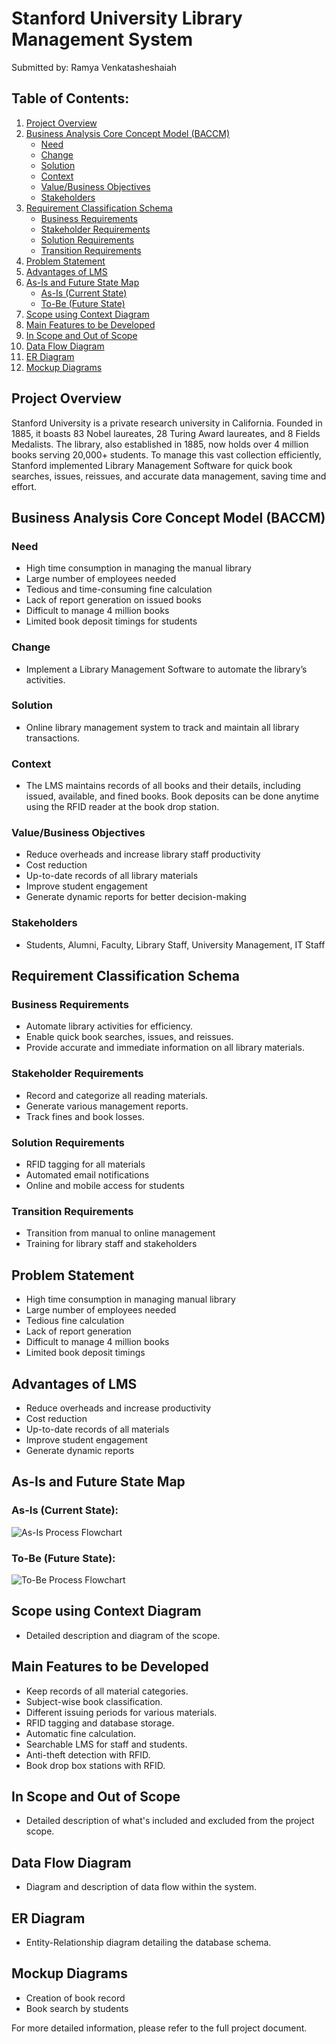 # Stanford University Library Management System

Submitted by:
Ramya Venkatasheshaiah

## Table of Contents:
1. [Project Overview](#project-overview)
2. [Business Analysis Core Concept Model (BACCM)](#business-analysis-core-concept-model-baccm)
   - [Need](#need)
   - [Change](#change)
   - [Solution](#solution)
   - [Context](#context)
   - [Value/Business Objectives](#value-business-objectives)
   - [Stakeholders](#stakeholders)
3. [Requirement Classification Schema](#requirement-classification-schema)
   - [Business Requirements](#business-requirements)
   - [Stakeholder Requirements](#stakeholder-requirements)
   - [Solution Requirements](#solution-requirements)
   - [Transition Requirements](#transition-requirements)
4. [Problem Statement](#problem-statement)
5. [Advantages of LMS](#advantages-of-lms)
6. [As-Is and Future State Map](#as-is-and-future-state-map)
   - [As-Is (Current State)](#as-is-current-state)
   - [To-Be (Future State)](#to-be-future-state)
7. [Scope using Context Diagram](#scope-using-context-diagram)
8. [Main Features to be Developed](#main-features-to-be-developed)
9. [In Scope and Out of Scope](#in-scope-and-out-of-scope)
10. [Data Flow Diagram](#data-flow-diagram)
11. [ER Diagram](#er-diagram)
12. [Mockup Diagrams](#mockup-diagrams)

## Project Overview
Stanford University is a private research university in California. Founded in 1885, it boasts 83 Nobel laureates, 28 Turing Award laureates, and 8 Fields Medalists. The library, also established in 1885, now holds over 4 million books serving 20,000+ students. To manage this vast collection efficiently, Stanford implemented Library Management Software for quick book searches, issues, reissues, and accurate data management, saving time and effort.

## Business Analysis Core Concept Model (BACCM)

### Need
- High time consumption in managing the manual library
- Large number of employees needed
- Tedious and time-consuming fine calculation
- Lack of report generation on issued books
- Difficult to manage 4 million books
- Limited book deposit timings for students

### Change
- Implement a Library Management Software to automate the library’s activities.

### Solution
- Online library management system to track and maintain all library transactions.

### Context
- The LMS maintains records of all books and their details, including issued, available, and fined books. Book deposits can be done anytime using the RFID reader at the book drop station.

### Value/Business Objectives
- Reduce overheads and increase library staff productivity
- Cost reduction
- Up-to-date records of all library materials
- Improve student engagement
- Generate dynamic reports for better decision-making

### Stakeholders
- Students, Alumni, Faculty, Library Staff, University Management, IT Staff

## Requirement Classification Schema

### Business Requirements
- Automate library activities for efficiency.
- Enable quick book searches, issues, and reissues.
- Provide accurate and immediate information on all library materials.

### Stakeholder Requirements
- Record and categorize all reading materials.
- Generate various management reports.
- Track fines and book losses.

### Solution Requirements
- RFID tagging for all materials
- Automated email notifications
- Online and mobile access for students

### Transition Requirements
- Transition from manual to online management
- Training for library staff and stakeholders

## Problem Statement
- High time consumption in managing manual library
- Large number of employees needed
- Tedious fine calculation
- Lack of report generation
- Difficult to manage 4 million books
- Limited book deposit timings

## Advantages of LMS
- Reduce overheads and increase productivity
- Cost reduction
- Up-to-date records of all materials
- Improve student engagement
- Generate dynamic reports

## As-Is and Future State Map

### As-Is (Current State):
![As-Is Process Flowchart](path/to/your/image.png)

### To-Be (Future State):
![To-Be Process Flowchart](path/to/your/future-state-image.png)

## Scope using Context Diagram
- Detailed description and diagram of the scope.

## Main Features to be Developed
- Keep records of all material categories.
- Subject-wise book classification.
- Different issuing periods for various materials.
- RFID tagging and database storage.
- Automatic fine calculation.
- Searchable LMS for staff and students.
- Anti-theft detection with RFID.
- Book drop box stations with RFID.

## In Scope and Out of Scope
- Detailed description of what's included and excluded from the project scope.

## Data Flow Diagram
- Diagram and description of data flow within the system.

## ER Diagram
- Entity-Relationship diagram detailing the database schema.

## Mockup Diagrams
- Creation of book record
- Book search by students

For more detailed information, please refer to the full project document.
